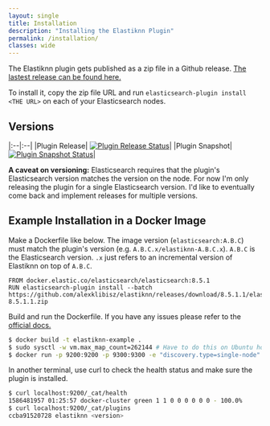```yaml
---
layout: single
title: Installation
description: "Installing the Elastiknn Plugin"
permalink: /installation/
classes: wide
---
```


The Elastiknn plugin gets published as a zip file in a Github release. [The lastest release can be found here.](https://github.com/alexklibisz/elastiknn/releases/latest)

To install it, copy the zip file URL and run `elasticsearch-plugin install <THE URL>` on each of your Elasticsearch nodes. 

## Versions

|:--|:--|
|Plugin Release| [![Plugin Release Status][Badge-Plugin-Release]][Link-Plugin-Release]|
|Plugin Snapshot| [![Plugin Snapshot Status][Badge-Plugin-Snapshot]][Link-Plugin-Snapshot]|

[Link-Plugin-Release]: https://github.com/alexklibisz/elastiknn/releases/latest
[Link-Plugin-Snapshot]: https://github.com/alexklibisz/elastiknn/releases

[Badge-Plugin-Release]: https://img.shields.io/github/v/release/alexklibisz/elastiknn?style=for-the-badge "Plugin Release"
[Badge-Plugin-Snapshot]: https://img.shields.io/github/v/release/alexklibisz/elastiknn?include_prereleases&style=for-the-badge "Plugin Snapshot"

**A caveat on versioning:** Elasticsearch requires that the plugin's Elasticsearch version matches the version on the node. For now I'm only releasing the plugin for a single Elasticsearch version. I'd like to eventually come back and implement releases for multiple versions.

## Example Installation in a Docker Image

Make a Dockerfile like below. The image version (`elasticsearch:A.B.C`) must match the plugin's version (e.g. `A.B.C.x/elastiknn-A.B.C.x`).
`A.B.C` is the Elasticsearch version. `.x` just refers to an incremental version of Elastiknn on top of `A.B.C`.

```docker
FROM docker.elastic.co/elasticsearch/elasticsearch:8.5.1
RUN elasticsearch-plugin install --batch https://github.com/alexklibisz/elastiknn/releases/download/8.5.1.1/elastiknn-8.5.1.1.zip
```

Build and run the Dockerfile. If you have any issues please refer to the [official docs.](https://www.elastic.co/guide/en/elasticsearch/reference/current/docker.html)

```sh
$ docker build -t elastiknn-example .
$ sudo sysctl -w vm.max_map_count=262144 # Have to do this on Ubuntu host; not sure about others.
$ docker run -p 9200:9200 -p 9300:9300 -e "discovery.type=single-node" -e "xpack.security.enabled=false" elastiknn-example
```

In another terminal, use curl to check the health status and make sure the plugin is installed.

```sh
$ curl localhost:9200/_cat/health
1586481957 01:25:57 docker-cluster green 1 1 0 0 0 0 0 0 - 100.0%
$ curl localhost:9200/_cat/plugins
ccba91520728 elastiknn <version>
```


